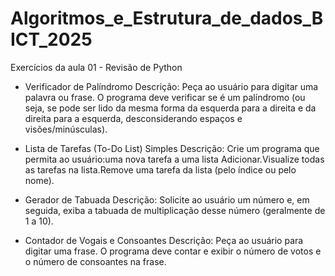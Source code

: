 # Algoritmos_e_Estrutura_de_dados_BICT_2025

Exercícios da aula 01 - Revisão de Python

- Verificador de Palíndromo
Descrição: Peça ao usuário para digitar uma palavra ou frase. O programa deve verificar se é um palíndromo (ou seja, se pode ser lido da mesma forma da esquerda para a direita e da direita para a esquerda, desconsiderando espaços e visões/minúsculas).

- Lista de Tarefas (To-Do List) Simples
Descrição: Crie um programa que permita ao usuário:uma nova tarefa a uma lista Adicionar.Visualize todas as tarefas na lista.Remove uma tarefa da lista (pelo índice ou pelo nome).

- Gerador de Tabuada
Descrição: Solicite ao usuário um número e, em seguida, exiba a tabuada de multiplicação desse número (geralmente de 1 a 10).

- Contador de Vogais e Consoantes
Descrição: Peça ao usuário para digitar uma frase. O programa deve contar e exibir o número de votos e o número de consoantes na frase.
